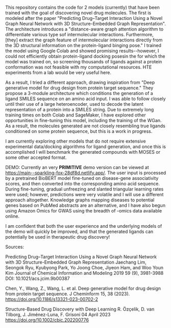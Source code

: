 This repository contains the code for 2 models (currently) that have been trained with the goal of discovering novel drug molecules. The first is modeled after the paper "Predicting Drug–Target Interaction Using a Novel Graph Neural Network with 3D Structure-Embedded Graph Representation". The architecture introduces a "distance-aware graph attention algorithm to differentiate various type sof intermolecular interactions. Furthermore, [they] extract the graph feature of intermolecular interactions directly from the 3D structural information on the protein-ligand binging pose." I trained the model using Google Colab and showed promising results--however, I could not efficiently obtain protein-ligand docking posesin the for which the model was trained on, so screening thousands of ligands against a protein conformation was not feasible with my computational resources. HTE experiments from a lab would be very useful here.

As a result, I tried a different approach, drawing inspiration from "Deep generative model for drug design from protein target sequence." They propose a 3-module architecture which conditions the generation of a ligand SMILES sequence on an amino acid input. I was able to follow closely until their use of a large heteroencoder, used to decode the latent representation of a protein into a SMILES string. Due to extremely long training times on both Colab and SageMaker, I have explored other opportunities in fine-tuning this model, including the training of the WGan. As a result, the molecules generated are not closely resembling true ligands conditioned on some protein sequence, but this is a work in progress. 

I am currently exploring other models that do not require extensive experimental data/docking algorithms for ligand generation, and once this is accomplished I will benchmark the generated compounds with MOSES or some other accepted format. 

DEMO: Currently an very **PRIMITIVE** demo version can be viewed at https://main--sparkling-fox-28df8d.netlify.app/. The user input is processed by a pretrained BioBERT model fine-tuned on disease-gene associativity scores, and then converted into the corresponding amino acid sequence. During fine-tuning, gradual unfreezing and slanted triangular learning rates were used; however, predictions were very volatile and I will use a different approach altogether. Knowledge graphs mapping diseases to potential genes based on PubMed abstracts are an alternative, and I have also begun using Amazon Omics for GWAS using the breadth of -omics data available online. 

I am confident that both the user experience and the underlying models of the demo will quickly be improved, and that the generated ligands can potentially be used in therapeutic drug discovery!

Sources: 

Predicting Drug–Target Interaction Using a Novel Graph Neural Network with 3D Structure-Embedded Graph Representation
Jaechang Lim, Seongok Ryu, Kyubyong Park, Yo Joong Choe, Jiyeon Ham, and Woo Youn Kim
Journal of Chemical Information and Modeling 2019 59 (9), 3981-3988
DOI: 10.1021/acs.jcim.9b00387

Chen, Y., Wang, Z., Wang, L. et al. Deep generative model for drug design from protein target sequence. J Cheminform 15, 38 (2023). https://doi.org/10.1186/s13321-023-00702-2

Structure-Based Drug Discovery with Deep Learning
R. Özçelik, D. van Tilborg, J. Jiménez-Luna, F. Grisoni
04 April 2023 https://doi.org/10.1002/cbic.202200776